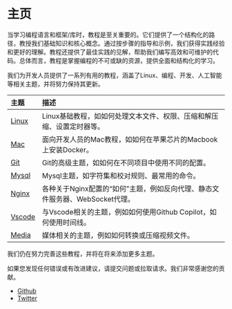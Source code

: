 # 主页

当学习编程语言和框架/库时，教程是至关重要的。它们提供了一个结构化的路径，教授我们基础知识和核心概念。通过按步骤的指导和示例，我们获得实践经验和更好的理解。教程还提供了最佳实践的见解，帮助我们编写高效和可维护的代码。总体而言，教程是掌握编程的不可或缺的资源，提供全面和结构化的学习。

我们为开发人员提供了一系列有用的教程，涵盖了Linux、编程、开发、人工智能等相关主题，并将努力保持其更新。

| 主题 | 描述 |
| :--- | :--- |
| [Linux](linux/) | Linux基础教程，如如何处理文本文件、权限、压缩和解压缩、设置定时器等。 |
| [Mac](mac/how-to-use-docker-on-m1-mac.html) | 面向开发人员的Mac教程，如如何在苹果芯片的Macbook上安装Docker。 |
| [Git](git/git-using-different-config-in-different-projects.html) | Git的高级主题，如如何在不同项目中使用不同的配置。 |
| [Mysql](mysql/most-used-sql-commands.html) | Mysql主题，如字符集和校对规则、最常用的命令。 |
| [Nginx](nginx/nginx-https-config.html) | 各种关于Nginx配置的“如何”主题，例如反向代理、静态文件服务器、WebSocket代理。 |
| [Vscode](vscode/copilot-usage-and-shortcut.html) | 与Vscode相关的主题，例如如何使用Github Copilot，如何使用时间线。 |
| [Media](media/convert-compress-video-via-ffmpeg.html) | 媒体相关的主题，例如如何转换或压缩视频文件。 |

我们仍在努力完善这些教程，并将在将来添加更多主题。

如果您发现任何错误或有改进建议，请提交问题或拉取请求。我们非常感谢您的贡献。

- [Github](https://github.com/tinkink-net/tutorials)
- [Twitter](https://twitter.com/tinkink_net)
